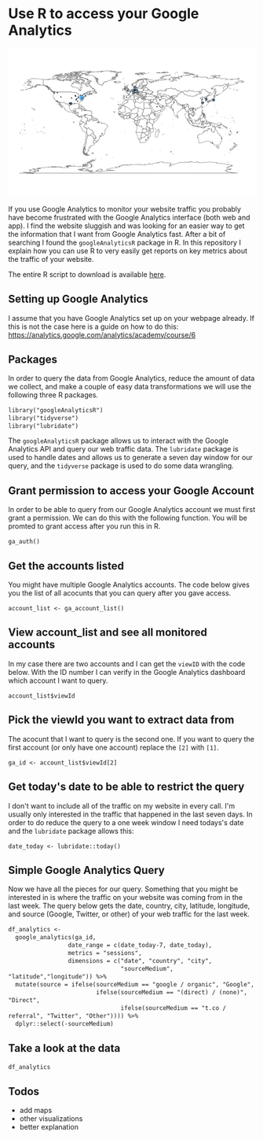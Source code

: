 # Use R to access your Google Analytics 

<p align="center">
<img src="https://raw.githubusercontent.com/danweitzel/googleanalytics/main/map.png" width="600">
</p>


If you use Google Analytics to monitor your website traffic you probably have become frustrated with the Google Analytics interface (both web and app). I find the website sluggish and was looking for an easier way to get the information that I want from Google Analytics fast. After a bit of searching I found the `googleAnalyticsR` package in R. In this repository I explain how you can use R to very easily get reports on key metrics about the traffic of your website. 

The entire R script to download is available [here](googleanalytics.R).

## Setting up Google Analytics 
I assume that you have Google Analytics set up on your webpage already. If this is not the case here is a guide on how to do this: https://analytics.google.com/analytics/academy/course/6

## Packages

In order to query the data from Google Analytics, reduce the amount of data we collect, and make a couple of easy data transformations we will use the following three R packages. 

```
library("googleAnalyticsR")
library("tidyverse")
library("lubridate")
```
The `googleAnalyticsR` package allows us to interact with the Google Analytics API and query our web traffic data. The `lubridate` package is used to handle dates and allows us to generate a seven day window for our query, and the `tidyverse` package is used to do some data wrangling. 

## Grant permission to access your Google Account

In order to be able to query from our Google Analytics account we must first grant a permission. We can do this with the following function. You will be promted to grant access after you run this in R. 

```
ga_auth()
```

## Get the accounts listed

You might have multiple Google Analytics accounts. The code below gives you the list of all acocunts that you can query after you gave access. 
```
account_list <- ga_account_list()
```
## View account_list and see all monitored accounts

In my case there are two accounts and I can get the `viewID` with the code below. With the ID number I can verify in the Google Analytics dashboard which account I want to query. 

```
account_list$viewId
```

##  Pick the viewId you want to extract data from

The acocunt that I want to query is the second one. If you want to query the first account (or only have one account) replace the `[2]` with `[1]`.

```
ga_id <- account_list$viewId[2]
```

## Get today's date to be able to restrict the query

I don't want to include all of the traffic on my website in every call. I'm usually only interested in the traffic that happened in the last seven days. In order to do reduce the query to a one week window I need todays's date and the `lubridate` package allows this:

```
date_today <- lubridate::today()
```

## Simple Google Analytics Query

Now we have all the pieces for our query. Something that you might be interested in is where the traffic on your website was coming from in the last week. The query below gets the date, country, city, latitude, longitude, and source (Google, Twitter, or other) of your web traffic for the last week. 

```
df_analytics <-
  google_analytics(ga_id,
                 date_range = c(date_today-7, date_today),
                 metrics = "sessions", 
                 dimensions = c("date", "country", "city",
                                "sourceMedium", "latitude","longitude")) %>% 
  mutate(source = ifelse(sourceMedium == "google / organic", "Google", 
                         ifelse(sourceMedium == "(direct) / (none)", "Direct",
                                ifelse(sourceMedium == "t.co / referral", "Twitter", "Other")))) %>% 
  dplyr::select(-sourceMedium)
```                 

## Take a look at the data
```
df_analytics
```

## Todos
- add maps
- other visualizations
- better explanation
